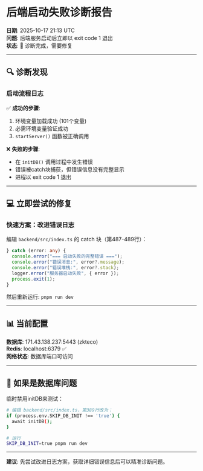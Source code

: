 # 后端启动失败诊断报告

**日期**: 2025-10-17 21:13 UTC  
**问题**: 后端服务启动后立即以 exit code 1 退出  
**状态**: 🔴 诊断完成，需要修复

---

## 🔍 诊断发现

### 启动流程日志
✅ **成功的步骤**:
1. 环境变量加载成功 (101个变量)
2. 必需环境变量验证成功
3. `startServer()` 函数被正确调用

❌ **失败的步骤**:
- 在 `initDB()` 调用过程中发生错误
- 错误被catch块捕获，但错误信息没有完整显示
- 进程以 exit code 1 退出

---

## 💻 立即尝试的修复

### 快速方案：改进错误日志

编辑 `backend/src/index.ts` 的 catch 块（第487-489行）：

```typescript
} catch (error: any) {
  console.error("=== 启动失败的完整错误 ===");
  console.error("错误消息:", error?.message);
  console.error("错误堆栈:", error?.stack);
  logger.error("服务器启动失败", { error });
  process.exit(1);
}
```

然后重新运行: `pnpm run dev`

---

## 📊 当前配置

**数据库**: 171.43.138.237:5443 (zkteco)  
**Redis**: localhost:6379 ✅  
**网络状态**: 数据库端口可访问

---

## 🔧 如果是数据库问题

临时禁用initDB来测试：

```bash
# 编辑 backend/src/index.ts，第389行改为：
if (process.env.SKIP_DB_INIT !== 'true') {
  await initDB();
}

# 运行
SKIP_DB_INIT=true pnpm run dev
```

---

**建议**: 先尝试改进日志方案，获取详细错误信息后可以精准诊断问题。
